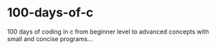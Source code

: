 # 100-days-of-c
100 days of coding in c from beginner level to advanced concepts with small and concise programs...
